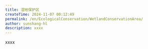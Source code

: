 ```yaml
---
title: 湿地保护区
createTime: 2024-11-07 00:12:49
permalink: /en/EcologicalConservation/WetlandConservationArea/
author: sunshang-hl
description: xxxx
---
```


xxxx